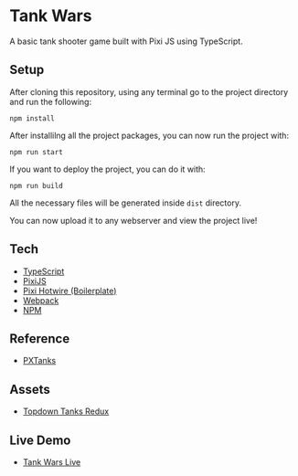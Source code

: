 # Tank Wars
A basic tank shooter game built with Pixi JS using TypeScript.

## Setup
After cloning this repository, using any terminal go to the project directory and run the following:

`npm install`

After installilng all the project packages, you can now run the project with:

`npm run start`

If you want to deploy the project, you can do it with:

`npm run build`

All the necessary files will be generated inside `dist` directory.

You can now upload it to any webserver and view the project live!

## Tech
- [TypeScript](https://www.typescriptlang.org/)
- [PixiJS](https://pixijs.com/)
- [Pixi Hotwire (Boilerplate)](https://github.com/miltoncandelero/pixi-hotwire)
- [Webpack](https://webpack.js.org/)
- [NPM](https://www.npmjs.com/)

## Reference
- [PXTanks](https://github.com/ahmedkabd/pxtanks)

## Assets
- [Topdown Tanks Redux](https://kenney.nl/assets/topdown-tanks-redux)

## Live Demo
- [Tank Wars Live](https://o690.com/tankwars/)